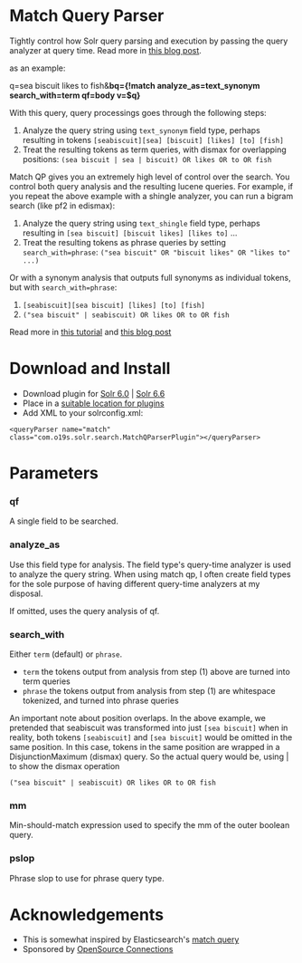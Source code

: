 # Match Query Parser

Tightly control how Solr query parsing and execution by passing the query analyzer at query time. Read more in [this blog post](http://opensourceconnections.com/blog/2017/01/23/our-solution-to-solr-multiterm-synonyms/).

as an example:

q=sea biscuit likes to fish&**bq={!match analyze_as=text_synonym search_with=term qf=body v=$q}**

With this query, query processings goes through the following steps:

1. Analyze the query string using `text_synonym` field type, perhaps resulting in tokens `[seabiscuit][sea] [biscuit] [likes] [to] [fish]`
2. Treat the resulting tokens as term queries, with dismax for overlapping positions: `(sea biscuit | sea | biscuit) OR likes OR to OR fish`

Match QP gives you an extremely high level of control over the search. You control both query analysis and the resulting lucene queries. For example, if you repeat the above example with a shingle analyzer, you can run a bigram search (like pf2 in edismax):

1. Analyze the query string using `text_shingle` field type, perhaps resulting in `[sea biscuit] [biscuit likes] [likes to]` ...
2. Treat the resulting tokens as phrase queries by setting `search_with=phrase`: `("sea biscuit" OR "biscuit likes" OR "likes to" ...)`

Or with a synonym analysis that outputs full synonyms as individual tokens, but with `search_with=phrase`:

1. `[seabiscuit][sea biscuit] [likes] [to] [fish]`
2. `("sea biscuit" | seabiscuit) OR likes OR to OR fish`

Read more in [this tutorial](TUTORIAL.md) and [this blog post](http://opensourceconnections.com/blog/2017/01/23/our-solution-to-solr-multiterm-synonyms/)

# Download and Install

- Download plugin for [Solr 6.0](http://matchqp.labs.o19s.com/match-query-parser-0.1.0-solr6.0.0.jar) | [Solr 6.6](http://matchqp.labs.o19s.com/match-query-parser-0.1.0-solr6.6.0.jar)
- Place in a [suitable location for plugins](https://wiki.apache.org/solr/SolrPlugins#How_to_Load_Plugins)
- Add XML to your solrconfig.xml:

```
<queryParser name="match" class="com.o19s.solr.search.MatchQParserPlugin"></queryParser>
```


# Parameters

### qf

A single field to be searched.

### analyze_as

Use this field type for analysis. The field type's query-time analyzer is used to analyze the query string. When using match qp, I often create field types for the sole purpose of having different query-time analyzers at my disposal.

If omitted, uses the query analysis of qf.

### search_with

 Either `term` (default) or `phrase`.

 - `term` the tokens output from analysis from step (1) above are turned into term queries
 - `phrase` the tokens output  from analysis from step (1) are whitespace tokenized, and turned into phrase queries   


 An important note about position overlaps. In the above example, we pretended that seabiscuit was transformed into just `[sea biscuit]` when in reality, both tokens `[seabiscuit]` and `[sea biscuit]` would be omitted in the same position. In this case, tokens in the same position are wrapped in a DisjunctionMaximum (dismax) query. So the actual query would be, using | to show the dismax operation

 `("sea biscuit" | seabiscuit) OR likes OR to OR fish`

### mm

Min-should-match expression used to specify the mm of the outer boolean query.

### pslop

Phrase slop to use for phrase query type.

# Acknowledgements

 - This is somewhat inspired by Elasticsearch's [match query](https://www.elastic.co/guide/en/elasticsearch/reference/current/query-dsl-match-query.html)
 - Sponsored by [OpenSource Connections](http://opensourceconnections.com)
